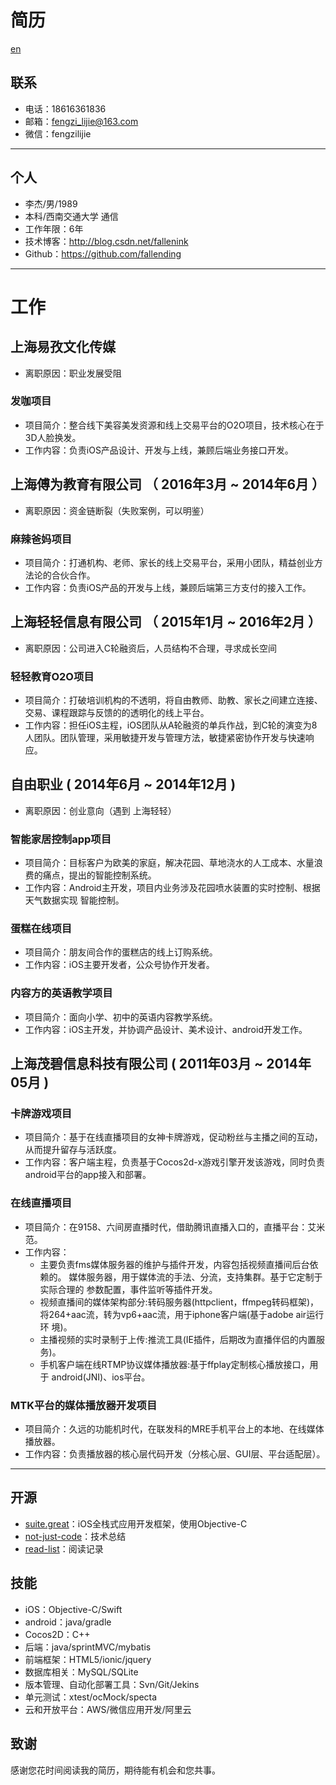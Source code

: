 # 简历

[en](https://github.com/fallending/resume/blob/master/resume-en.md)

## 联系

- 电话：18616361836
- 邮箱：fengzi_lijie@163.com
- 微信：fengzilijie

---

## 个人

 - 李杰/男/1989
 - 本科/西南交通大学 通信
 - 工作年限：6年
 - 技术博客：http://blog.csdn.net/fallenink
 - Github：https://github.com/fallending

---

# 工作

## 上海易孜文化传媒

- 离职原因：职业发展受阻 

### 发咖项目

- 项目简介：整合线下美容美发资源和线上交易平台的O2O项目，技术核心在于3D人脸换发。
- 工作内容：负责iOS产品设计、开发与上线，兼顾后端业务接口开发。

## 上海傅为教育有限公司 （ 2016年3月 ~ 2014年6月 ）

- 离职原因：资金链断裂（失败案例，可以明鉴）

### 麻辣爸妈项目

- 项目简介：打通机构、老师、家长的线上交易平台，采用小团队，精益创业方法论的合伙合作。
- 工作内容：负责iOS产品的开发与上线，兼顾后端第三方支付的接入工作。

## 上海轻轻信息有限公司 （ 2015年1月 ~ 2016年2月 ）

- 离职原因：公司进入C轮融资后，人员结构不合理，寻求成长空间

### 轻轻教育O2O项目

- 项目简介：打破培训机构的不透明，将自由教师、助教、家长之间建立连接、交易、课程跟踪与反馈的的透明化的线上平台。
- 工作内容：担任iOS主程，iOS团队从A轮融资的单兵作战，到C轮的演变为8人团队。团队管理，采用敏捷开发与管理方法，敏捷紧密协作开发与快速响应。


## 自由职业 ( 2014年6月 ~ 2014年12月 )

- 离职原因：创业意向（遇到 上海轻轻）

### 智能家居控制app项目

- 项目简介：目标客户为欧美的家庭，解决花园、草地浇水的人工成本、水量浪费的痛点，提出的智能控制系统。
- 工作内容：Android主开发，项目内业务涉及花园喷水装置的实时控制、根据天气数据实现 智能控制。

### 蛋糕在线项目

- 项目简介：朋友间合作的蛋糕店的线上订购系统。
- 工作内容：iOS主要开发者，公众号协作开发者。

### 内容方的英语教学项目

- 项目简介：面向小学、初中的英语内容教学系统。
- 工作内容：iOS主开发，并协调产品设计、美术设计、android开发工作。

## 上海茂碧信息科技有限公司 ( 2011年03月 ~ 2014年05月 )

### 卡牌游戏项目

- 项目简介：基于在线直播项目的女神卡牌游戏，促动粉丝与主播之间的互动，从而提升留存与活跃度。
- 工作内容：客户端主程，负责基于Cocos2d-x游戏引擎开发该游戏，同时负责android平台的app接入和部署。

### 在线直播项目

- 项目简介：在9158、六间房直播时代，借助腾讯直播入口的，直播平台：艾米范。
- 工作内容：
  - 主要负责fms媒体服务器的维护与插件开发，内容包括视频直播间后台依赖的。
媒体服务器，用于媒体流的手法、分流，支持集群。基于它定制于实际合理的 参数配置，事件监听等插件开发。
  - 视频直播间的媒体架构部分:转码服务器(httpclient，ffmpeg转码框架)， 将264+aac流，转为vp6+aac流，用于iphone客户端(基于adobe air运行环 境)。
  - 主播视频的实时录制于上传:推流工具(IE插件，后期改为直播伴侣的内置服 务)。
  - 手机客户端在线RTMP协议媒体播放器:基于ffplay定制核心播放接口，用于 android(JNI)、ios平台。

### MTK平台的媒体播放器开发项目

- 项目简介：久远的功能机时代，在联发科的MRE手机平台上的本地、在线媒体播放器。
- 工作内容：负责播放器的核心层代码开发（分核心层、GUI层、平台适配层）。

---

## 开源

- [suite.great](https://github.com/BinaryArtists/suite.great)：iOS全栈式应用开发框架，使用Objective-C
- [not-just-code](https://github.com/BinaryArtists/not-just-code)：技术总结
- [read-list](https://github.com/BinaryArtists/reading-list)：阅读记录

## 技能

- iOS：Objective-C/Swift
- android：java/gradle
- Cocos2D：C++
- 后端：java/sprintMVC/mybatis
- 前端框架：HTML5/ionic/jquery
- 数据库相关：MySQL/SQLite
- 版本管理、自动化部署工具：Svn/Git/Jekins
- 单元测试：xtest/ocMock/specta
- 云和开放平台：AWS/微信应用开发/阿里云

## 致谢

感谢您花时间阅读我的简历，期待能有机会和您共事。
